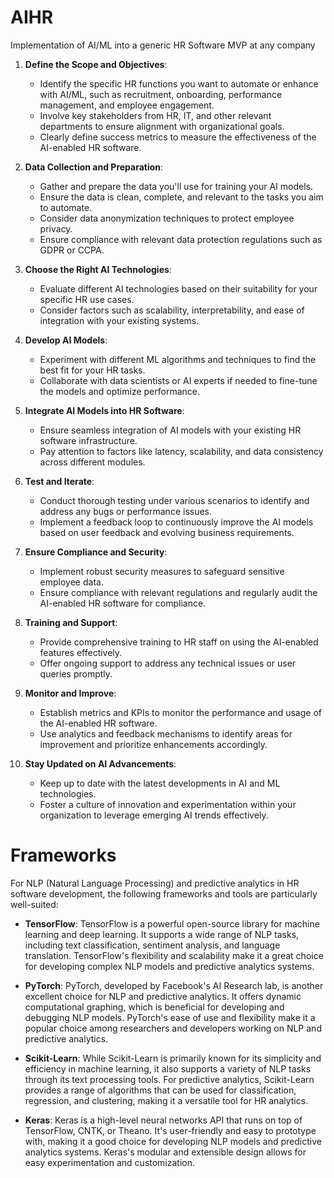 # AIHR
Implementation of AI/ML into a generic HR Software MVP at any company
1. **Define the Scope and Objectives**: 
   - Identify the specific HR functions you want to automate or enhance with AI/ML, such as recruitment, onboarding, performance management, and employee engagement. 
   - Involve key stakeholders from HR, IT, and other relevant departments to ensure alignment with organizational goals. 
   - Clearly define success metrics to measure the effectiveness of the AI-enabled HR software.

2. **Data Collection and Preparation**: 
   - Gather and prepare the data you'll use for training your AI models. 
   - Ensure the data is clean, complete, and relevant to the tasks you aim to automate.
   - Consider data anonymization techniques to protect employee privacy.
   - Ensure compliance with relevant data protection regulations such as GDPR or CCPA.

3. **Choose the Right AI Technologies**: 
   - Evaluate different AI technologies based on their suitability for your specific HR use cases. 
   - Consider factors such as scalability, interpretability, and ease of integration with your existing systems.

4. **Develop AI Models**: 
   - Experiment with different ML algorithms and techniques to find the best fit for your HR tasks. 
   - Collaborate with data scientists or AI experts if needed to fine-tune the models and optimize performance.

5. **Integrate AI Models into HR Software**: 
   - Ensure seamless integration of AI models with your existing HR software infrastructure. 
   - Pay attention to factors like latency, scalability, and data consistency across different modules.

6. **Test and Iterate**: 
   - Conduct thorough testing under various scenarios to identify and address any bugs or performance issues. 
   - Implement a feedback loop to continuously improve the AI models based on user feedback and evolving business requirements.

7. **Ensure Compliance and Security**: 
   - Implement robust security measures to safeguard sensitive employee data. 
   - Ensure compliance with relevant regulations and regularly audit the AI-enabled HR software for compliance.

8. **Training and Support**: 
   - Provide comprehensive training to HR staff on using the AI-enabled features effectively. 
   - Offer ongoing support to address any technical issues or user queries promptly.

9. **Monitor and Improve**: 
   - Establish metrics and KPIs to monitor the performance and usage of the AI-enabled HR software. 
   - Use analytics and feedback mechanisms to identify areas for improvement and prioritize enhancements accordingly.

10. **Stay Updated on AI Advancements**: 
     - Keep up to date with the latest developments in AI and ML technologies. 
     - Foster a culture of innovation and experimentation within your organization to leverage emerging AI trends effectively.

# Frameworks
For NLP (Natural Language Processing) and predictive analytics in HR software development, the following frameworks and tools are particularly well-suited:

- **TensorFlow**: TensorFlow is a powerful open-source library for machine learning and deep learning. It supports a wide range of NLP tasks, including text classification, sentiment analysis, and language translation. TensorFlow's flexibility and scalability make it a great choice for developing complex NLP models and predictive analytics systems.

- **PyTorch**: PyTorch, developed by Facebook's AI Research lab, is another excellent choice for NLP and predictive analytics. It offers dynamic computational graphing, which is beneficial for developing and debugging NLP models. PyTorch's ease of use and flexibility make it a popular choice among researchers and developers working on NLP and predictive analytics.

- **Scikit-Learn**: While Scikit-Learn is primarily known for its simplicity and efficiency in machine learning, it also supports a variety of NLP tasks through its text processing tools. For predictive analytics, Scikit-Learn provides a range of algorithms that can be used for classification, regression, and clustering, making it a versatile tool for HR analytics.

- **Keras**: Keras is a high-level neural networks API that runs on top of TensorFlow, CNTK, or Theano. It's user-friendly and easy to prototype with, making it a good choice for developing NLP models and predictive analytics systems. Keras's modular and extensible design allows for easy experimentation and customization.
